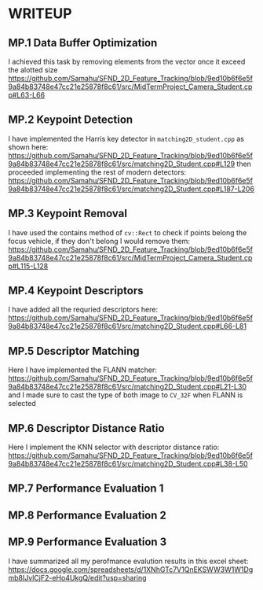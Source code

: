 # WRITEUP

## MP.1 Data Buffer Optimization
I achieved this task by removing elements from the vector once it exceed the alotted size
https://github.com/Samahu/SFND_2D_Feature_Tracking/blob/9ed10b6f6e5f9a84b83748e47cc21e25878f8c61/src/MidTermProject_Camera_Student.cpp#L63-L66

## MP.2 Keypoint Detection
I have implemented the Harris key detector in `matching2D_student.cpp` as shown here:
https://github.com/Samahu/SFND_2D_Feature_Tracking/blob/9ed10b6f6e5f9a84b83748e47cc21e25878f8c61/src/matching2D_Student.cpp#L129
then proceeded implementing the rest of modern detectors:
https://github.com/Samahu/SFND_2D_Feature_Tracking/blob/9ed10b6f6e5f9a84b83748e47cc21e25878f8c61/src/matching2D_Student.cpp#L187-L206

## MP.3 Keypoint Removal
I have used the contains method of `cv::Rect` to check if points belong the focus vehicle, if they don't belong I would remove them:
https://github.com/Samahu/SFND_2D_Feature_Tracking/blob/9ed10b6f6e5f9a84b83748e47cc21e25878f8c61/src/MidTermProject_Camera_Student.cpp#L115-L128

## MP.4 Keypoint Descriptors
I have added all the requried descriptors here:
https://github.com/Samahu/SFND_2D_Feature_Tracking/blob/9ed10b6f6e5f9a84b83748e47cc21e25878f8c61/src/matching2D_Student.cpp#L66-L81

## MP.5 Descriptor Matching
Here I have implemented the FLANN matcher:
https://github.com/Samahu/SFND_2D_Feature_Tracking/blob/9ed10b6f6e5f9a84b83748e47cc21e25878f8c61/src/matching2D_Student.cpp#L21-L30
and I made sure to cast the type of both image to `CV_32F` when FLANN is selected 

## MP.6 Descriptor Distance Ratio
Here I implement the KNN selector with descriptor distance ratio:
https://github.com/Samahu/SFND_2D_Feature_Tracking/blob/9ed10b6f6e5f9a84b83748e47cc21e25878f8c61/src/matching2D_Student.cpp#L38-L50

## MP.7 Performance Evaluation 1
## MP.8 Performance Evaluation 2
## MP.9 Performance Evaluation 3
I have summarized all my perofmance evalution results in this excel sheet:
https://docs.google.com/spreadsheets/d/1XNhGTc7V1QnEKSWW3W1W1Dgmb8IJvlCjF2-eHo4UkgQ/edit?usp=sharing
